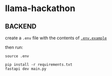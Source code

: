 # llama-hackathon

## BACKEND

create a `.env` file with the contents of [`.env.example`](.env.example)

then run:

```
source .env
```

```
pip install -r requirements.txt
fastapi dev main.py
```
